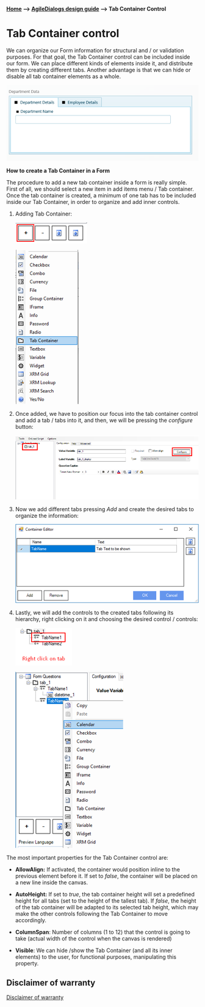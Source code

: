 __[Home](/) --> [AgileDialogs design guide](/guides/AgileDialogs-DesignGuide.md) --> Tab Container Control__

# Tab Container control

We can organize our Form information for structural and / or validation
purposes. For that goal, the Tab Container control can be included inside our
form. We can place different kinds of elements inside it, and distribute them by
creating different tabs. Another advantage is that we can hide or disable all
tab container elements as a whole.

![](../media/AgileDialogsDesignGuide/TabContainerControl_01.png)

**How to create a Tab Container in a Form**

The procedure to add a new tab container inside a form is really simple. First
of all, we should select a new item in add items menu / Tab container. Once the
tab container is created, a minimum of one tab has to be included inside our Tab
Container, in order to organize and add inner controls.

1.  Adding Tab Container:

    ![](../media/AgileDialogsDesignGuide/TabContainerControl_02.png)

    ![](../media/AgileDialogsDesignGuide/TabContainerControl_03.png)

2.  Once added, we have to position our focus into the tab container control and
    add a tab / tabs into it, and then, we will be pressing the *configure*
    button:

    ![](../media/AgileDialogsDesignGuide/TabContainerControl_04.png)

3.  Now we add different tabs pressing *Add* and create the desired tabs to
    organize the information:

    ![](../media/AgileDialogsDesignGuide/TabContainerControl_05.png)

4.  Lastly, we will add the controls to the created tabs following its
    hierarchy, right clicking on it and choosing the desired control / controls:

    ![](../media/AgileDialogsDesignGuide/TabContainerControl_06.png)

    ![](../media/AgileDialogsDesignGuide/TabContainerControl_07.png)

The most important properties for the Tab Container control are:

-   **AllowAlign:** If activated, the container would position inline to the
    previous element before it. If set to *false*, the container will be placed
    on a new line inside the canvas.

-   **AutoHeight:** If set to *true*, the tab container height will set a
    predefined height for all tabs (set to the height of the tallest tab). If
    *false*, the height of the tab container will be adapted to its selected tab
    height, which may make the other controls following the Tab Container to
    move accordingly.

-   **ColumnSpan**: Number of columns (1 to 12) that the control is going to
    take (actual width of the control when the canvas is rendered)

-   **Visible**: We can hide /show the Tab Container (and all its inner
    elements) to the user, for functional purposes, manipulating this property.


## Disclaimer of warranty

[Disclaimer of warranty](DisclaimerOfWarranty.md)
